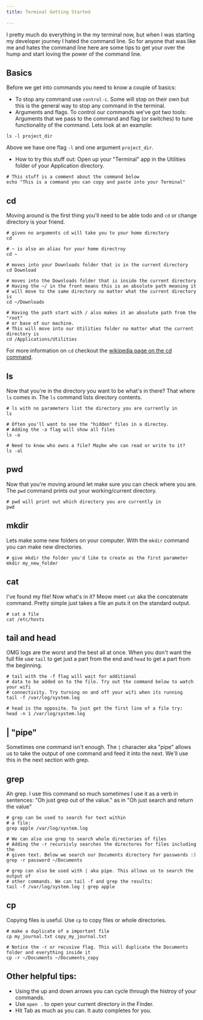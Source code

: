 ```yaml
---
title: Terminal Getting Started

---
```


I pretty much do everything in the my terminal now, but when I was starting my
developer journey I hated the command line. So for anyone that was like me and
hates the command line here are some tips to get your over the hump and start
loving the power of the command line.

## Basics

Before we get into commands you need to know a couple of basics:

* To stop any command use `control-c`. Some will stop on their own but this
is the general way to stop any command in the terminal.
* Arguments and flags. To control our commands we've got two tools: Arguments
that we pass to the command and flag (or switches) to tune functionality of the
command. Lets look at an example:

<pre><code data-language="shell">ls -l project_dir
</code></pre>

Above we have one flag `-l` and one argument `project_dir`.

* How to try this stuff out: Open up your "Terminal" app in the Utilities folder
of your Application directory.

<pre><code data-language="shell"># This stuff is a comment about the command below
echo "This is a command you can copy and paste into your Terminal"
</code></pre>

## cd

Moving around is the first thing you'll need to be able todo and `cd` or change
directory is your friend.

<pre><code data-language="shell"># given no arguments cd will take you to your home directory
cd

# ~ is also an alias for your home directroy
cd ~

# moves into your Downloads folder that is in the current directory
cd Download

# moves into the Downloads folder that is inside the current directory
# Having the ~/ in the front means this is an absolute path meaning it
# will move to the same directory no matter what the current directory is
cd ~/Downloads

# Having the path start with / also makes it an absolute path from the "root"
# or base of our machine.
# This will move into our Utilities folder no matter what the current directory is
cd /Applications/Utilities
</code></pre>

For more information on `cd` checkout the [wikipedia page on the cd command](http://en.wikipedia.org/wiki/Cd_\(command\)).

## ls

Now that you're in the directory you want to be what's in there? That where `ls`
comes in. The `ls` command lists directory contents.

<pre><code data-language="shell"># ls with no parameters list the directory you are currently in
ls

# Often you'll want to see the "hidden" files in a directoy.
# Adding the -a flag will show all files
ls -a

# Need to know who owns a file? Maybe who can read or write to it?
ls -al
</code></pre>

## pwd

Now that you're moving around let make sure you can check where you are. The `pwd`
command prints out your working/current directory.

<pre><code data-language="shell"># pwd will print out which directory you are currently in
pwd
</code></pre>

## mkdir

Lets make some new folders on your computer. With the `mkdir` command you can
make new directories.

<pre><code data-language="shell"># give mkdir the folder you'd like to create as the first parameter
mkdir my_new_folder
</code></pre>

## cat

I've found my file! Now what's in it? Meow meet `cat` aka the concatenate command.
Pretty simple just takes a file an puts it on the standard output.

<pre><code data-language="shell"># cat a file
cat /etc/hosts
</code></pre>

## tail and head

OMG logs are the worst and the best all at once. When you don't want the full
file use `tail` to get just a part from the end and `head` to get a part from
the beginning.

<pre><code data-language="shell"># tail with the -f flag will wait for additional
# data to be added on to the file. Try out the command below to watch your wifi
# connectivity. Try turning on and off your wifi when its running
tail -f /var/log/system.log

# head is the opposite. To just get the first line of a file try:
head -n 1 /var/log/system.log
</code></pre>

## | "pipe"

Sometimes one command isn't enough. The `|` character aka "pipe" allows us to
take the output of one command and feed it into the next. We'll use this in the
next section with grep.

## grep

Ah grep. I use this command so much sometimes I use it as a verb in sentences:
"Oh just grep out of the value." as in "Oh just search and return the value"

<pre><code data-language="shell"># grep can be used to search for text within
# a file:
grep apple /var/log/system.log

# We can also use grep to search whole directories of files
# Adding the -r recursivly searches the directores for files including the
# given text. Below we search our Documents directory for passwords :)
grep -r password ~/Documents

# grep can also be used with | aka pipe. This allows us to search the output of
# other commands. We can tail -f and grep the results:
tail -f /var/log/system.log | grep apple
</code></pre>

## cp

Copying files is useful. Use `cp` to copy files or whole directories.

<pre><code data-language="shell"># make a duplicate of a important file
cp my_journal.txt copy_my_journal.txt

# Notice the -r or recusive flag. This will duplicate the Documents folder and everything inside it
cp -r ~/Documents ~/Documents_copy
</code></pre>

## Other helpful tips:

* Using the up and down arrows you can cycle through the histroy of your commands.
* Use `open .` to open your current directory in the Finder.
* Hit Tab as much as you can. It auto completes for you.
